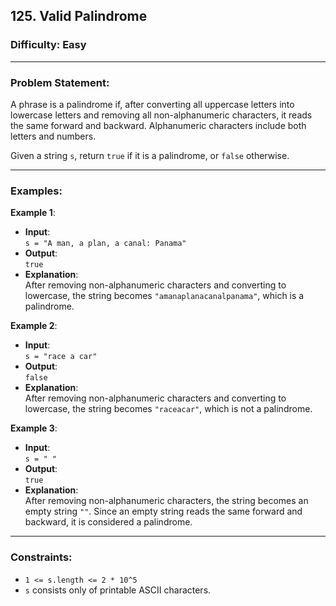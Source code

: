 ## 125. Valid Palindrome

### **Difficulty**: Easy

---

### **Problem Statement**:

A phrase is a palindrome if, after converting all uppercase letters into lowercase letters and removing all non-alphanumeric characters, it reads the same forward and backward. Alphanumeric characters include both letters and numbers.

Given a string `s`, return `true` if it is a palindrome, or `false` otherwise.

---

### **Examples**:

**Example 1**:
- **Input**:  
  `s = "A man, a plan, a canal: Panama"`
- **Output**:  
  `true`
- **Explanation**:  
  After removing non-alphanumeric characters and converting to lowercase, the string becomes `"amanaplanacanalpanama"`, which is a palindrome.

**Example 2**:
- **Input**:  
  `s = "race a car"`
- **Output**:  
  `false`
- **Explanation**:  
  After removing non-alphanumeric characters and converting to lowercase, the string becomes `"raceacar"`, which is not a palindrome.

**Example 3**:
- **Input**:  
  `s = " "`
- **Output**:  
  `true`
- **Explanation**:  
  After removing non-alphanumeric characters, the string becomes an empty string `""`. Since an empty string reads the same forward and backward, it is considered a palindrome.

---

### **Constraints**:
- `1 <= s.length <= 2 * 10^5`
- `s` consists only of printable ASCII characters.
